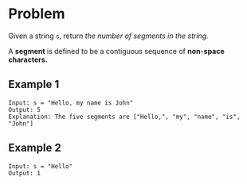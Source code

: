 # Problem
Given a string `s`, return *the number of segments in the string.*

A **segment** is defined to be a contiguous sequence of **non-space characters.**

## Example 1
```
Input: s = "Hello, my name is John"
Output: 5
Explanation: The five segments are ["Hello,", "my", "name", "is", "John"]
```
## Example 2
```
Input: s = "Hello"
Output: 1
```